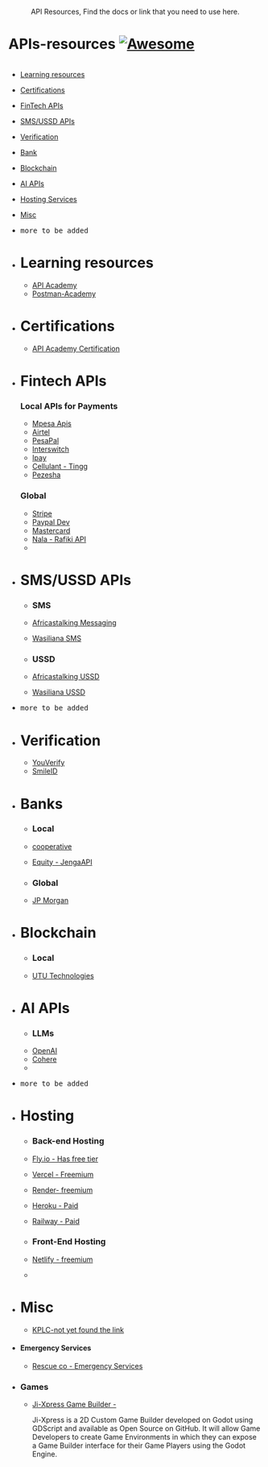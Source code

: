 <p align="center">
  API Resources, Find the docs or link that you need to use here.
</p>



# APIs-resources [![Awesome](https://cdn.rawgit.com/sindresorhus/awesome/d7305f38d29fed78fa85652e3a63e154dd8e8829/media/badge.svg)](https://github.com/sindresorhus/awesome)

||||
|---|---|---|

- [Learning resources](#global)
- [Certifications](#certifications)
- [FinTech APIs](#fintech-apis)
- [SMS/USSD APIs](#sms)
- [Verification](#Verification)
- [Bank](#banks)
- [Blockchain](#blockchain)
- [AI APIs](#ai-apis)
- [Hosting Services](#Hosting)
- [Misc](#misc)
- <kbd>more to be added</kbd>

- # Learning resources
  - [API Academy](https://apiacademy.co/)
  - [Postman-Academy](https://academy.postman.com/)
   

- # Certifications
  - [API Academy Certification](https://apiacademy.co/api-certification/)
 
 
- # Fintech APIs
   ### Local APIs for Payments
   - [Mpesa Apis](https://developer.safaricom.co.ke/)
   - [Airtel](https://developers.airtel.africa/home)
   - [PesaPal](https://developer.pesapal.com/)
   - [Interswitch](https://developer.interswitchgroup.com/)
   - [Ipay](https://www.ipayafrica.com/solutions/Affiliates-Developers/Developers)
   - [Cellulant - Tingg](https://docs.tingg.africa/)
   - [Pezesha](https://pezesha.com/2.0-showcase)

   ### Global 
  -  [Stripe ](https://stripe.com/docs)
  -  [Paypal Dev](https://developer.paypal.com/home)
  -  [Mastercard](https://developer.mastercard.com/apis)
  -  [Nala - Rafiki API](https://www.rafiki-api.com/)
  -  

- # SMS/USSD APIs
  - ### SMS
   - [Africastalking Messaging](https://africastalking.com/sms)
   - [Wasiliana SMS](https://wasiliana.com/sms)
 
  - ### USSD
   - [Africastalking USSD ](https://africastalking.com/ussd)
   - [Wasiliana USSD ](https://wasiliana.com/ussd)
- <kbd>more to be added</kbd>

- # Verification
  - [YouVerify]( )
  - [SmileID](https://docs.usesmileid.com/getting-started/signing-up)

- # Banks
  -  ### Local
  -  [cooperative](https://developer.co-opbank.co.ke/devportal/apis)
  -  [Equity - JengaAPI](https://www.jengaapi.io/)
 
    
  -  ### Global
  -  [JP Morgan](https://developer.jpmorgan.com/)
 
- # Blockchain
   - ### Local
   - [UTU Technologies](https://utu.io/developers/)
 

- # AI APIs
  - ### LLMs
   - [ OpenAI ](https://openai.com/product#made-for-developers)
   - [Cohere](https://docs.cohere.com/docs)
   - 

- <kbd>more to be added</kbd>

- # Hosting
   - ### Back-end Hosting
    - [Fly.io - Has free tier](https://fly.io/docs/)
    - [Vercel - Freemium ](https://vercel.com/)
    - [Render- freemium](https://render.com/)
    - [Heroku - Paid](https://www.heroku.com/)
    - [Railway - Paid](https://railway.app/)
 
   - ### Front-End Hosting
    - [Netlify - freemium](https://www.netlify.com/)
    - 

- # Misc
    - [KPLC-not yet found the link]()
-  #### Emergency Services
    - [Rescue co - Emergency Services](https://www.rescue.co/)
- ### Games
    - [Ji-Xpress Game Builder - ](https://github.com/Ji-Xpress/ji-xpress)
      <p>Ji-Xpress is a 2D Custom Game Builder developed on Godot using GDScript and available as Open Source on GitHub. It will allow Game Developers to create Game Environments in which they can expose a Game Builder interface for their Game Players using the Godot Engine.
</p> 
    
 
